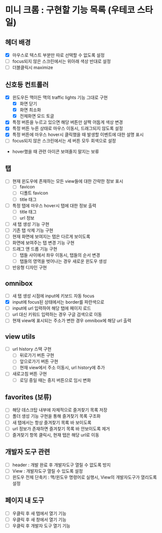 # 미니 크롬 : 구현할 기능 목록 (우테코 스타일)

## 헤더 배경

- [x] 마우스로 텍스트 부분만 따로 선택할 수 없도록 설정
- [ ] focus되지 않은 스크린에서는 위아래 색상 반대로 설정
- [ ] 더블클릭시 maximize

## 신호등 컨트롤러

- [x] 윈도우든 맥이든 맥의 traffic lights 기능 그대로 구현
  - [x] 화면 닫기
  - [x] 화면 최소화
  - [x] 전체화면 모드 토글
- [x] 특정 버튼을 누르고 있으면 해당 버튼만 살짝 어둡게 색상 변경
- [x] 특정 버튼 누른 상태로 마우스 이동시, 드래그되지 않도록 설정
- [x] 특정 버튼에 마우스 hover시 클릭했을 때 발생할 이벤트에 대한 설명 표시
- [ ] focus되지 않은 스크린에서는 세 버튼 모두 회색으로 설정
- hover했을 때 관련 아이콘 보여줄지 말지는 보류

## 탭

- [ ] 현재 윈도우에 존재하는 모든 view들에 대한 간략한 정보 표시
  - [ ] favicon
  - [ ] 디폴트 favicon
  - [ ] title 태그
- [ ] 특정 탭에 마우스 hover시 탭에 대한 정보 출력
  - [ ] title 태그
  - [ ] url 정보
- [ ] 새 탭 생성 기능 구현
- [ ] 기존 탭 삭제 기능 구현
- [ ] 현재 화면에 보여지는 탭은 다르게 보이도록
- [ ] 화면에 보여주는 탭 변경 기능 구현
- [ ] 드래그 앤 드롭 기능 구현
  - [ ] 탭들 사이에서 좌우 이동시, 탭들의 순서 변경
  - [ ] 탭들의 영역을 벗어나는 경우 새로운 윈도우 생성
- [ ] 반응형 디자인 구현

## omnibox

- [ ] 새 탭 생성 시점에 input에 키보드 자동 focus
- [x] input에 focus된 상태에서는 border를 파란색으로
- [ ] input에 url 입력하여 해당 탭에 페이지 로드
- [ ] url 대신 키워드 입력하는 경우 구글 검색으로 이동
- [ ] 현재 view에 표시되는 주소가 변한 경우 omnibox에 해당 url 출력

## view utils

- [ ] url history 스택 구현
  - [ ] 뒤로가기 버튼 구현
  - [ ] 앞으로가기 버튼 구현
  - [ ] 현재 view에서 주소 이동시, url history에 추가
- [ ] 새로고침 버튼 구현
  - [ ] 로딩 중일 때는 중지 버튼으로 임시 변화

## favorites (보류)

- [ ] 해당 데스크탑 내부에 자체적으로 즐겨찾기 목록 저장
- [ ] 폴더 생성 기능 구현을 통해 즐겨찾기 목록 구조화
- [ ] 새 탭에서는 항상 즐겨찾기 목록 바 보이도록
- [ ] url 정보가 존재하면 즐겨찾기 목록 바 안보이도록 제거
- [ ] 즐겨찾기 항목 클릭시, 현재 탭은 해당 url로 이동

## 개발자 도구 관련

- [ ] header : 개발 완료 후 개발자도구 열릴 수 없도록 방지
- [ ] View : 개발자도구 열릴 수 있도록 설정
- [ ] 윈도우 전체 단축키 : 맥/윈도우 명령어로 실행시, View의 개발자도구가 열리도록 설정

## 페이지 내 도구

- [ ] 우클릭 후 새 탭에서 열기 기능
- [ ] 우클릭 후 새 창에서 열기 기능
- [ ] 우클릭 후 개발자 도구 열기 기능
